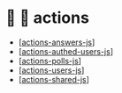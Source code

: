 # 📁 🔺 actions

- [[actions-answers-js]]
- [[actions-authed-users-js]]
- [[actions-polls-js]]
- [[actions-users-js]]
- [[actions-shared-js]]

[//begin]: # "Autogenerated link references for markdown compatibility"
[actions-answers-js]: actions-answers-js "📄🔺 answers.js"
[actions-authed-users-js]: actions-authed-users-js "📄 🔺 authedUser.js"
[actions-polls-js]: actions-polls-js "📄🔺 polls.js"
[actions-users-js]: actions-users-js "📄 🔺 users.js"
[actions-shared-js]: actions-shared-js "📄🔺 shared.js"
[//end]: # "Autogenerated link references"
